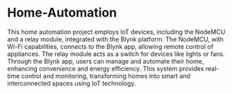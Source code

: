 # Home-Automation
This home automation project employs IoT devices, including the NodeMCU and a relay module, integrated with the Blynk platform. The NodeMCU, with Wi-Fi capabilities, connects to the Blynk app, allowing remote control of appliances. The relay module acts as a switch for devices like lights or fans. Through the Blynk app, users can manage and automate their home, enhancing convenience and energy efficiency. This system provides real-time control and monitoring, transforming homes into smart and interconnected spaces using IoT technology.
